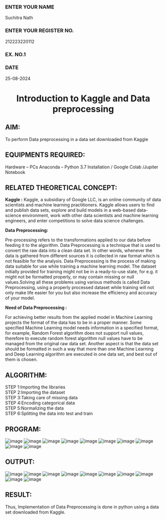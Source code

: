 <H3>ENTER YOUR NAME</H3>
Suchitra Nath
<H3>ENTER YOUR REGISTER NO.</H3>
212223220112
<H3>EX. NO.1</H3>
<H3>DATE</H3>
25-08-2024
<H1 ALIGN =CENTER> Introduction to Kaggle and Data preprocessing</H1>

## AIM:

To perform Data preprocessing in a data set downloaded from Kaggle

## EQUIPMENTS REQUIRED:
Hardware – PCs
Anaconda – Python 3.7 Installation / Google Colab /Jupiter Notebook

## RELATED THEORETICAL CONCEPT:

**Kaggle :**
Kaggle, a subsidiary of Google LLC, is an online community of data scientists and machine learning practitioners. Kaggle allows users to find and publish data sets, explore and build models in a web-based data-science environment, work with other data scientists and machine learning engineers, and enter competitions to solve data science challenges.

**Data Preprocessing:**

Pre-processing refers to the transformations applied to our data before feeding it to the algorithm. Data Preprocessing is a technique that is used to convert the raw data into a clean data set. In other words, whenever the data is gathered from different sources it is collected in raw format which is not feasible for the analysis.
Data Preprocessing is the process of making data suitable for use while training a machine learning model. The dataset initially provided for training might not be in a ready-to-use state, for e.g. it might not be formatted properly, or may contain missing or null values.Solving all these problems using various methods is called Data Preprocessing, using a properly processed dataset while training will not only make life easier for you but also increase the efficiency and accuracy of your model.

**Need of Data Preprocessing :**

For achieving better results from the applied model in Machine Learning projects the format of the data has to be in a proper manner. Some specified Machine Learning model needs information in a specified format, for example, Random Forest algorithm does not support null values, therefore to execute random forest algorithm null values have to be managed from the original raw data set.
Another aspect is that the data set should be formatted in such a way that more than one Machine Learning and Deep Learning algorithm are executed in one data set, and best out of them is chosen.


## ALGORITHM:
STEP 1:Importing the libraries<BR>
STEP 2:Importing the dataset<BR>
STEP 3:Taking care of missing data<BR>
STEP 4:Encoding categorical data<BR>
STEP 5:Normalizing the data<BR>
STEP 6:Splitting the data into test and train<BR>

##  PROGRAM:

![image](https://github.com/user-attachments/assets/ef9f7ade-ff0e-4e05-be2c-641ad3b9bbcf)
![image](https://github.com/user-attachments/assets/ba093f30-246c-4984-b9a8-5d542528dd17)
![image](https://github.com/user-attachments/assets/132e89f2-b9e4-4008-a5de-1ee7b8aeec51)
![image](https://github.com/user-attachments/assets/654eb8a8-4909-47fb-94d2-8f4602a14bd7)
![image](https://github.com/user-attachments/assets/a7e685c7-b4b8-4ea9-97f8-4a950326bbd5)
![image](https://github.com/user-attachments/assets/655820db-bf0b-4930-9db8-8b9fb65e7e1a)
![image](https://github.com/user-attachments/assets/2de55a40-b740-4a27-9b94-1df982f4da9b)
![image](https://github.com/user-attachments/assets/28ddb03f-4123-4b2c-adfd-56544070542a)
![image](https://github.com/user-attachments/assets/6c5c9d22-4955-4d5f-a092-9567fa6fda77)
![image](https://github.com/user-attachments/assets/a24c6f8b-1259-4fed-890b-6999505bf07f)

## OUTPUT:
![image](https://github.com/user-attachments/assets/6de25ed5-8706-41de-918e-5dec32dfc9d9)
![image](https://github.com/user-attachments/assets/cd190d4f-855a-47fb-9926-4aa6189bc136)
![image](https://github.com/user-attachments/assets/a7d9c5a3-e1ad-4e87-8cfa-e6de3ee778b5)
![image](https://github.com/user-attachments/assets/bd3059c8-1d8c-4f90-8a06-99c3f4c2e0df)
![image](https://github.com/user-attachments/assets/0a86f979-2e03-436e-9fdd-72aa677e657a)
![image](https://github.com/user-attachments/assets/2123dab8-092f-406e-9f4a-396c7a8bea99)
![image](https://github.com/user-attachments/assets/4cc8f896-0456-4474-a8e9-b03b5e9d8645)
![image](https://github.com/user-attachments/assets/4860401f-42d6-4b91-b2f4-55cf7c6ca5f5)
![image](https://github.com/user-attachments/assets/90ed0efd-ab5d-43c7-8974-531f21215c67)
![image](https://github.com/user-attachments/assets/350686cf-716d-43c4-a4f6-8d6d5abe36a5)

## RESULT:
Thus, Implementation of Data Preprocessing is done in python  using a data set downloaded from Kaggle.


